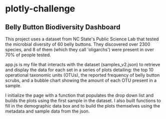 # plotly-challenge

<h2>Belly Button Biodiversity Dashboard</h2>
This project uses a dataset from NC State's Public Science Lab that tested the microbial diversity of 60 belly buttons. They discovered over 2300 species, and 8 of them (which they call 'oligarchs') were present in over 70% of people tested.</p>
<p>app.js is my file that interacts with the dataset (samples_v2.json) to retrieve and display the data for each set in a series of plots detailing: the top 10 operational taxonomic units (OTUs), the reported frequency of belly button scrubs, and a bubble chart showing the amount of each OTU present in a sample.</p>
<p>I initialize the page with a function that populates the drop down list and builds the plots using the first sample in the dataset. I also built functions to fill in the demographic data box and to build the plots themselves using the metadata and sample data from the json.</p>